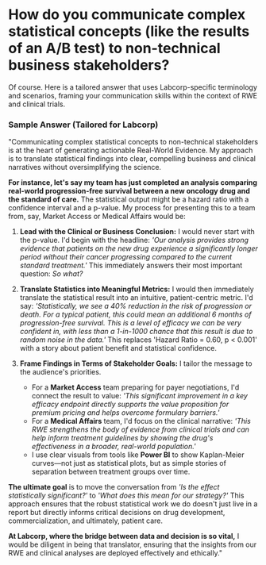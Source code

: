 # How do you communicate complex statistical concepts (like the results of an A/B test) to non-technical business stakeholders?

Of course. Here is a tailored answer that uses Labcorp-specific terminology and scenarios, framing your communication skills within the context of RWE and clinical trials.

### **Sample Answer (Tailored for Labcorp)**

"Communicating complex statistical concepts to non-technical stakeholders is at the heart of generating actionable Real-World Evidence. My approach is to translate statistical findings into clear, compelling business and clinical narratives without oversimplifying the science.

**For instance, let's say my team has just completed an analysis comparing real-world progression-free survival between a new oncology drug and the standard of care.** The statistical output might be a hazard ratio with a confidence interval and a p-value. My process for presenting this to a team from, say, Market Access or Medical Affairs would be:

1.  **Lead with the Clinical or Business Conclusion:** I would never start with the p-value. I'd begin with the headline: *'Our analysis provides strong evidence that patients on the new drug experience a significantly longer period without their cancer progressing compared to the current standard treatment.'* This immediately answers their most important question: *So what?*

2.  **Translate Statistics into Meaningful Metrics:** I would then immediately translate the statistical result into an intuitive, patient-centric metric. I'd say: *'Statistically, we see a 40% reduction in the risk of progression or death. For a typical patient, this could mean an additional 6 months of progression-free survival. This is a level of efficacy we can be very confident in, with less than a 1-in-1000 chance that this result is due to random noise in the data.'* This replaces 'Hazard Ratio = 0.60, p < 0.001' with a story about patient benefit and statistical confidence.

3.  **Frame Findings in Terms of Stakeholder Goals:** I tailor the message to the audience's priorities.
    *   For a **Market Access** team preparing for payer negotiations, I'd connect the result to value: *'This significant improvement in a key efficacy endpoint directly supports the value proposition for premium pricing and helps overcome formulary barriers.'*
    *   For a **Medical Affairs** team, I'd focus on the clinical narrative: *'This RWE strengthens the body of evidence from clinical trials and can help inform treatment guidelines by showing the drug's effectiveness in a broader, real-world population.'*
    *   I use clear visuals from tools like **Power BI** to show Kaplan-Meier curves—not just as statistical plots, but as simple stories of separation between treatment groups over time.

**The ultimate goal** is to move the conversation from *'Is the effect statistically significant?'* to *'What does this mean for our strategy?'* This approach ensures that the robust statistical work we do doesn't just live in a report but directly informs critical decisions on drug development, commercialization, and ultimately, patient care.

**At Labcorp, where the bridge between data and decision is so vital,** I would be diligent in being that translator, ensuring that the insights from our RWE and clinical analyses are deployed effectively and ethically."